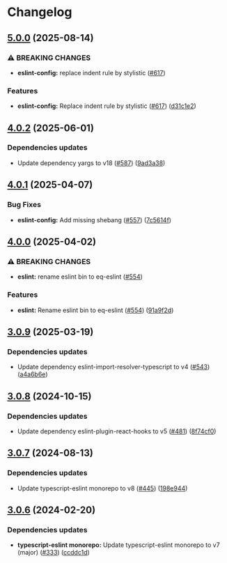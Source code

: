 # Changelog

## [5.0.0](https://github.com/kronostechnologies/standards/compare/eslint-config-typescript-react@v4.0.2...eslint-config-typescript-react@v5.0.0) (2025-08-14)


### ⚠ BREAKING CHANGES

* **eslint-config:** replace indent rule by stylistic ([#617](https://github.com/kronostechnologies/standards/issues/617))

### Features

* **eslint-config:** Replace indent rule by stylistic ([#617](https://github.com/kronostechnologies/standards/issues/617)) ([d31c1e2](https://github.com/kronostechnologies/standards/commit/d31c1e2af2239a939d061b77aed04911c1643daf))

## [4.0.2](https://github.com/kronostechnologies/standards/compare/eslint-config-typescript-react@v4.0.1...eslint-config-typescript-react@v4.0.2) (2025-06-01)


### Dependencies updates

* Update dependency yargs to v18 ([#587](https://github.com/kronostechnologies/standards/issues/587)) ([9ad3a38](https://github.com/kronostechnologies/standards/commit/9ad3a38909970d3774fb7e8a31591c6b8fe2f109))

## [4.0.1](https://github.com/kronostechnologies/standards/compare/eslint-config-typescript-react@v4.0.0...eslint-config-typescript-react@v4.0.1) (2025-04-07)


### Bug Fixes

* **eslint-config:** Add missing shebang ([#557](https://github.com/kronostechnologies/standards/issues/557)) ([7c5614f](https://github.com/kronostechnologies/standards/commit/7c5614f8005c566d4356fbfe1a0d4c7da9c4a046))

## [4.0.0](https://github.com/kronostechnologies/standards/compare/eslint-config-typescript-react@v3.0.9...eslint-config-typescript-react@v4.0.0) (2025-04-02)


### ⚠ BREAKING CHANGES

* **eslint:** rename eslint bin to eq-eslint ([#554](https://github.com/kronostechnologies/standards/issues/554))

### Features

* **eslint:** Rename eslint bin to eq-eslint ([#554](https://github.com/kronostechnologies/standards/issues/554)) ([91a9f2d](https://github.com/kronostechnologies/standards/commit/91a9f2dc0cc4f0908887bd559fa3a8377dc374f5))

## [3.0.9](https://github.com/kronostechnologies/standards/compare/eslint-config-typescript-react@v3.0.8...eslint-config-typescript-react@v3.0.9) (2025-03-19)


### Dependencies updates

* Update dependency eslint-import-resolver-typescript to v4 ([#543](https://github.com/kronostechnologies/standards/issues/543)) ([a4a6b6e](https://github.com/kronostechnologies/standards/commit/a4a6b6e3b19b265e259c19a3bd72944dfe083d1e))

## [3.0.8](https://github.com/kronostechnologies/standards/compare/eslint-config-typescript-react@v3.0.7...eslint-config-typescript-react@v3.0.8) (2024-10-15)


### Dependencies updates

* Update dependency eslint-plugin-react-hooks to v5 ([#481](https://github.com/kronostechnologies/standards/issues/481)) ([8f74cf0](https://github.com/kronostechnologies/standards/commit/8f74cf0b3c91c991e0521a4110ea1d0e4c545da4))

## [3.0.7](https://github.com/kronostechnologies/standards/compare/eslint-config-typescript-react@v3.0.6...eslint-config-typescript-react@v3.0.7) (2024-08-13)


### Dependencies updates

* Update typescript-eslint monorepo to v8 ([#445](https://github.com/kronostechnologies/standards/issues/445)) ([198e944](https://github.com/kronostechnologies/standards/commit/198e944268168ac797085d5ecc92b97d24800b9b))

## [3.0.6](https://github.com/kronostechnologies/standards/compare/eslint-config-typescript-react-v3.0.5...eslint-config-typescript-react@v3.0.6) (2024-02-20)


### Dependencies updates

* **typescript-eslint monorepo:** Update typescript-eslint monorepo to v7 (major) ([#333](https://github.com/kronostechnologies/standards/issues/333)) ([ccddc1d](https://github.com/kronostechnologies/standards/commit/ccddc1d59b9fa44b1290d91b8f48d922df27daa2))
